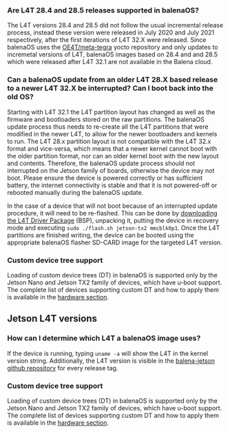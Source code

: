 
### Are L4T 28.4 and 28.5 releases supported in balenaOS?

The L4T versions 28.4 and 28.5 did not follow the usual incremental release process, instead these version were released in July 2020 and July 2021 respectively, after the first iterations of L4T 32.X were released.
Since balenaOS uses the [OE4T/meta-tegra][meta-tegra] yocto repository and only updates to incremetal versions of L4T, balenaOS images based on 28.4 and and 28.5 which were released after L4T 32.1 are not available in the Balena cloud.

### Can a balenaOS update from an older L4T 28.X based release to a newer L4T 32.X be interrupted? Can I boot back into the old OS?

Starting with L4T 32.1 the L4T partition layout has changed as well as the firmware and bootloaders stored on the raw partitions. The balenaOS update process thus needs to re-create all the L4T partitions that were modified in the newer L4T, to allow for the newer bootloaders and kernels to run. The L4T 28.x partition layout is not compatible with the L4T 32.x format and vice-versa, which means that a newer kernel cannot boot with the older partition format, nor can an older kernel boot with the new layout and contents. Therefore, the balenaOS update process should not interrupted on the Jetson family of boards, otherwise the device may not boot. Please ensure the device is powered correctly or has sufficient battery, the internet connectivity is stable and that it is not powered-off or rebooted manually during the balenaOS update.

In the case of a device that will not boot because of an interrupted update procedure, it will need to be re-flashed. This can be done by [downloading the L4T Driver Package][l4t-download] (BSP), unpacking it, putting the device in recovery mode and executing `sudo ./flash.sh jetson-tx2 mmcblk0p1`. Once the L4T partitions are finished writing, the device can be booted using the appropriate balenaOS flasher SD-CARD image for the targeted L4T version.

### Custom device tree support

Loading of custom device trees (DT) in balenaOS is supported only by the Jetson Nano and Jetson TX2 family of devices, which have u-boot support. The complete list of devices supporting custom DT and how to apply them is available in the [hardware section][hardware section].


## Jetson L4T versions

### How can I determine which L4T a balenaOS image uses?

If the device is running, typing `uname -a` will show the L4T in the kernel version string. Additionally, the L4T version is visible in the [balena-jetson github repository][tegra-binaries-version] for every release tag.

### Custom device tree support

Loading of custom device trees (DT) in balenaOS is supported only by the Jetson Nano and Jetson TX2 family of devices, which have u-boot support. The complete list of devices supporting custom DT and how to apply them is available in the [hardware section][hardware section].


[tegra-binaries-version]:https://github.com/balena-os/balena-jetson/tree/master/layers/meta-balena-jetson/recipes-bsp/tegra-binaries
[jetson-flash]:https://github.com/balena-os/jetson-flash
[hardware section]:/learn/develop/hardware/i2c-and-spi/#jetson-devices

[l4t]:https://developer.nvidia.com/embedded/linux-tegra
[l4t-download]:https://developer.nvidia.com/embedded/linux-tegra-archive
[meta-tegra]:https://github.com/OE4T/meta-tegra
[self-service-update]:/reference/OS/updates/self-service/
